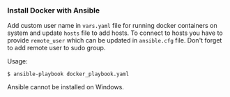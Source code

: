 ### Install Docker with Ansible

Add custom user name in `vars.yaml` file for running docker containers on system and update `hosts` file to add hosts. To connect to hosts you have to provide `remote_user` which can be updated in `ansible.cfg` file. Don't forget to add remote user to sudo group. 

Usage:

```commandline
$ ansible-playbook docker_playbook.yaml
```

Ansible cannot be installed on Windows.

